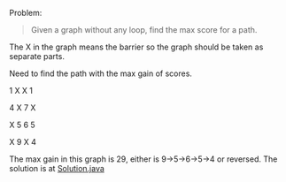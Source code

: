 Problem:

>Given a graph without any loop, find the max score for a path.

The X in the graph means the barrier so the graph should be taken as separate parts.

Need to find the path with the max gain of scores.


1  X  X  1

4  X  7  X

X  5  6  5

X  9  X  4


The max gain in this graph is 29, either is 9->5->6->5->4 or reversed.
The solution is at [Solution.java](https://github.com/gwyuan/AlgProblems/blob/master/src/com/problems/mining/Solution.java)
